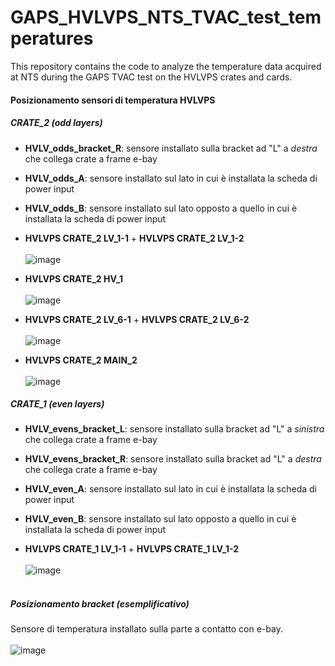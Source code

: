 # GAPS_HVLVPS_NTS_TVAC_test_temperatures
This repository contains the code to analyze the temperature data acquired at NTS during the GAPS TVAC test on the HVLVPS crates and cards.
#### Posizionamento sensori di temperatura HVLVPS

##### CRATE_2 (odd layers)
- **HVLV_odds_bracket_R**: sensore installato sulla bracket ad "L" a *destra* che collega crate a frame e-bay

- **HVLV_odds_A**: sensore installato sul lato in cui è installata la scheda di power input

- **HVLV_odds_B**: sensore installato sul lato opposto a quello in cui è installata la scheda di power input

- **HVLVPS CRATE_2 LV_1-1** + **HVLVPS CRATE_2 LV_1-2** <br><br>
![image](https://github.com/microlab-unibg/GAPS_HVLVPS_NTS_TVAC_test_temperatures/assets/36998696/fa0d4c01-17eb-4830-b1ef-778ad01b6143)

- **HVLVPS CRATE_2 HV_1** <br><br>
![image](https://github.com/microlab-unibg/GAPS_HVLVPS_NTS_TVAC_test_temperatures/assets/36998696/2658c7b2-c851-469d-85cc-cfc8d2c22661)

- **HVLVPS CRATE_2 LV_6-1** + **HVLVPS CRATE_2 LV_6-2** <br><br>
![image](https://github.com/microlab-unibg/GAPS_HVLVPS_NTS_TVAC_test_temperatures/assets/36998696/d84b473d-6dab-4842-9a10-97f1302acbc0)

- **HVLVPS CRATE_2 MAIN_2** <br><br>
![image](https://github.com/microlab-unibg/GAPS_HVLVPS_NTS_TVAC_test_temperatures/assets/36998696/21c0f1d7-26c0-4cf6-b595-14776874cfad) <br>

##### CRATE_1 (even layers)
- **HVLV_evens_bracket_L**: sensore installato sulla bracket ad "L" a *sinistra* che collega crate a frame e-bay

- **HVLV_evens_bracket_R**: sensore installato sulla bracket ad "L" a *destra* che collega crate a frame e-bay

- **HVLV_even_A**: sensore installato sul lato in cui è installata la scheda di power input

- **HVLV_even_B**: sensore installato sul lato opposto a quello in cui è installata la scheda di power input

- **HVLVPS CRATE_1 LV_1-1** + **HVLVPS CRATE_1 LV_1-2** <br><br>
![image](https://github.com/microlab-unibg/GAPS_HVLVPS_NTS_TVAC_test_temperatures/assets/36998696/1f0f2bd5-cac5-403c-bd32-1482902ad8a4) <br><br>

##### Posizionamento bracket (esemplificativo)
Sensore di temperatura installato sulla parte a contatto con e-bay. <br><br>
![image](https://github.com/microlab-unibg/GAPS_HVLVPS_NTS_TVAC_test_temperatures/assets/36998696/399ad220-b990-4af4-a756-9009e2f90b0e)
